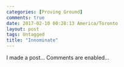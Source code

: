 ```yaml
---
categories: [Proving Ground]
comments: true
date: 2017-02-10 00:28:13 America/Toronto
layout: post
tags: Untagged
title: "Innominate"
---
```


I made a post&hellip; Comments are enabled&hellip;
